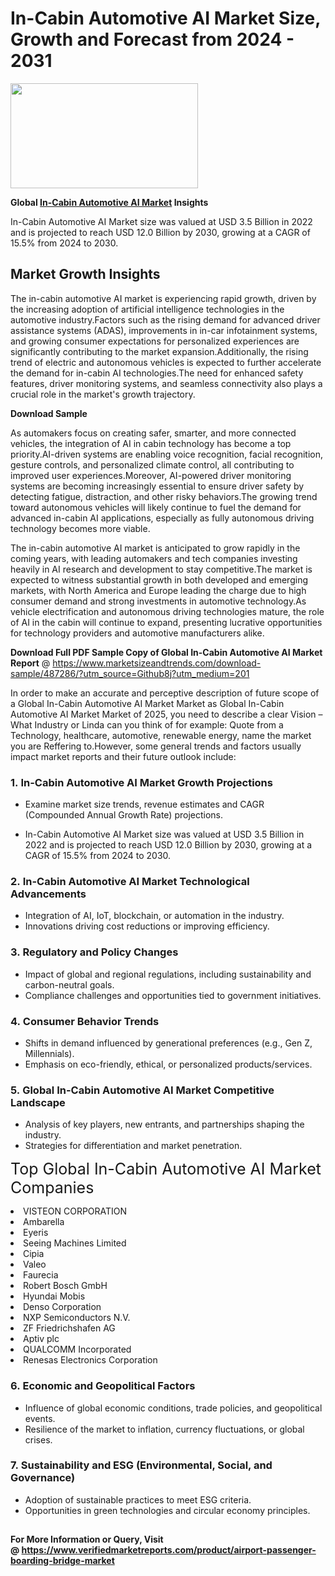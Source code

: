 <H1>In-Cabin Automotive AI Market Size, Growth and Forecast from 2024 - 2031</H1><img class="aligncenter size-medium wp-image-584254" src="https://thirdeyenews.in/wp-content/uploads/2024/09/Global-Market-Research-300x168.jpeg" alt="" width="300" height="168" /><p><strong>Global&nbsp;<a href="https://www.marketsizeandtrends.com/download-sample/487286/?utm_source=Github8j?utm_medium=201">In-Cabin Automotive AI Market</a> Insights</strong></p><p>In-Cabin Automotive AI Market size was valued at USD 3.5 Billion in 2022 and is projected to reach USD 12.0 Billion by 2030, growing at a CAGR of 15.5% from 2024 to 2030.</p><p><h2>Market Growth Insights</h2> <p>The in-cabin automotive AI market is experiencing rapid growth, driven by the increasing adoption of artificial intelligence technologies in the automotive industry.Factors such as the rising demand for advanced driver assistance systems (ADAS), improvements in in-car infotainment systems, and growing consumer expectations for personalized experiences are significantly contributing to the market expansion.Additionally, the rising trend of electric and autonomous vehicles is expected to further accelerate the demand for in-cabin AI technologies.The need for enhanced safety features, driver monitoring systems, and seamless connectivity also plays a crucial role in the market's growth trajectory.</p> <p><strong>Download Sample</strong></p> <p>As automakers focus on creating safer, smarter, and more connected vehicles, the integration of AI in cabin technology has become a top priority.AI-driven systems are enabling voice recognition, facial recognition, gesture controls, and personalized climate control, all contributing to improved user experiences.Moreover, AI-powered driver monitoring systems are becoming increasingly essential to ensure driver safety by detecting fatigue, distraction, and other risky behaviors.The growing trend toward autonomous vehicles will likely continue to fuel the demand for advanced in-cabin AI applications, especially as fully autonomous driving technology becomes more viable.</p> <p>The in-cabin automotive AI market is anticipated to grow rapidly in the coming years, with leading automakers and tech companies investing heavily in AI research and development to stay competitive.The market is expected to witness substantial growth in both developed and emerging markets, with North America and Europe leading the charge due to high consumer demand and strong investments in automotive technology.As vehicle electrification and autonomous driving technologies mature, the role of AI in the cabin will continue to expand, presenting lucrative opportunities for technology providers and automotive manufacturers alike.</p> <p><span class=""><strong>Download Full PDF Sample Copy of Global In-Cabin Automotive AI Market Report</strong> @ <a href="https://www.marketsizeandtrends.com/download-sample/487286/?utm_source=Github8j?utm_medium=201" target="_blank">https://www.marketsizeandtrends.com/download-sample/487286/?utm_source=Github8j?utm_medium=201</a></span></p><p>In order to make an accurate and perceptive description of future scope of a Global&nbsp;In-Cabin Automotive AI Market Market as Global&nbsp;In-Cabin Automotive AI Market Market of 2025, you need to describe a clear Vision &ndash; What Industry or Linda can you think of for example: Quote from a Technology, healthcare, automotive, renewable energy, name the market you are Reffering to.However, some general trends and factors usually impact market reports and their future outlook include:</p><h3>1.&nbsp;<strong>In-Cabin Automotive AI Market Growth Projections</strong></h3><ul><li>Examine market size trends, revenue estimates and CAGR (Compounded Annual Growth Rate) projections.</li><li><p>In-Cabin Automotive AI Market size was valued at USD 3.5 Billion in 2022 and is projected to reach USD 12.0 Billion by 2030, growing at a CAGR of 15.5% from 2024 to 2030.</p></li></ul><h3>2.&nbsp;<strong>In-Cabin Automotive AI Market Technological Advancements</strong></h3><ul><li>Integration of AI, IoT, blockchain, or automation in the industry.</li><li>Innovations driving cost reductions or improving efficiency.</li></ul><h3>3.&nbsp;<strong>Regulatory and Policy Changes</strong></h3><ul><li>Impact of global and regional regulations, including sustainability and carbon-neutral goals.</li><li>Compliance challenges and opportunities tied to government initiatives.</li></ul><h3>4.&nbsp;<strong>Consumer Behavior Trends</strong></h3><ul><li>Shifts in demand influenced by generational preferences (e.g., Gen Z, Millennials).</li><li>Emphasis on eco-friendly, ethical, or personalized products/services.</li></ul><h3>5.&nbsp;<strong>Global In-Cabin Automotive AI Market Competitive Landscape</strong></h3><ul><li>Analysis of key players, new entrants, and partnerships shaping the industry.</li><li>Strategies for differentiation and market penetration.</li></ul><p data-pm-slice="1 1 []"><span style="color: inherit; font-family: inherit; font-size: 25px;">Top Global In-Cabin Automotive AI Market Companies</span></p><div class="" data-test-id=""><p><li>VISTEON CORPORATION</li><li> Ambarella</li><li> Eyeris</li><li> Seeing Machines Limited</li><li> Cipia</li><li> Valeo</li><li> Faurecia</li><li> Robert Bosch GmbH</li><li> Hyundai Mobis</li><li> Denso Corporation</li><li> NXP Semiconductors N.V.</li><li> ZF Friedrichshafen AG</li><li> Aptiv plc</li><li> QUALCOMM Incorporated</li><li> Renesas Electronics Corporation</li></p></div><h3>6.&nbsp;<strong>Economic and Geopolitical Factors</strong></h3><ul><li>Influence of global economic conditions, trade policies, and geopolitical events.</li><li>Resilience of the market to inflation, currency fluctuations, or global crises.</li></ul><h3>7.&nbsp;<strong>Sustainability and ESG (Environmental, Social, and Governance)</strong></h3><ul><li>Adoption of sustainable practices to meet ESG criteria.</li><li>Opportunities in green technologies and circular economy principles.</li></ul><h2><strong style="font-size: 14px;">For More Information or Query, Visit @&nbsp;</strong><a style="background-color: #ffffff; font-size: 14px;" href="https://www.marketsizeandtrends.com/report/in-cabin-automotive-ai-market/" target="_blank">https://www.verifiedmarketreports.com/product/airport-passenger-boarding-bridge-market</a></h2>